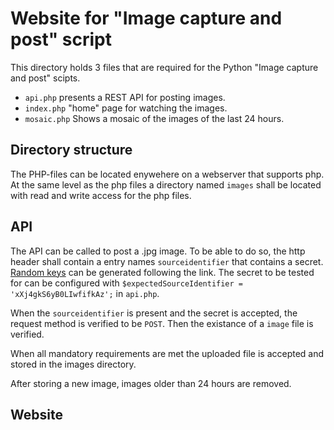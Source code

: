# Website for "Image capture and post" script
This directory holds 3 files that are required for the Python "Image capture and post" scipts. 

 - `api.php` presents a REST API for posting images.
 - `index.php` "home" page for watching the images. 
 - `mosaic.php` Shows a mosaic of the images of the last 24 hours. 
 
## Directory structure
The PHP-files can be located enywehere on a webserver that supports php. 
At the same level as the php files a directory named `images` shall be located with read and write access for the php files. 
 
## API
The API can be called to post a .jpg image. To be able to do so, the http header shall contain a entry names `sourceidentifier` that contains a secret. [Random keys](https://acte.ltd/utils/randomkeygen) can be generated following the link. 
The secret to be tested for can be configured with `$expectedSourceIdentifier = 'xXj4gkS6yB0LIwfifkAz';` in `api.php`.

When the `sourceidentifier` is present and the secret is accepted, the request method is verified to be `POST`. Then the existance of a `image` file is verified. 

When all mandatory requirements are met the uploaded file is accepted and stored in the images directory. 

After storing a new image, images older than 24 hours are removed. 

## Website 
